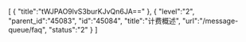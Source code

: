 [
	{
		"title":"tWJPAO9lvS3burKJvQn6JA=="
	},
	{
		"level":"2",
		"parent_id":"45083",
		"id":"45084",
		"title":"计费概述",
		"url":"/message-queue/faq",
		"status":"2"
	}
]